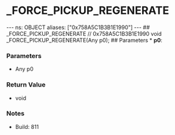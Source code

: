 # _FORCE_PICKUP_REGENERATE

--- ns: OBJECT aliases: ["0x758A5C1B3B1E1990"] --- ## _FORCE_PICKUP_REGENERATE  // 0x758A5C1B3B1E1990 void _FORCE_PICKUP_REGENERATE(Any p0);  ## Parameters * **p0**:

### Parameters
* Any p0

### Return Value
* void

### Notes
* Build: 811

